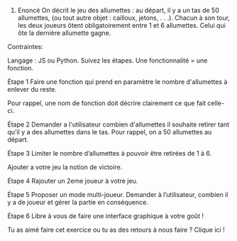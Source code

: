 1. Enoncé
On décrit le jeu des allumettes : au départ, il y a un tas de 50 allumettes, (ou tout autre objet : cailloux, jetons, . . .). Chacun à son tour, les deux joueurs ôtent obligatoirement entre 1 et 6 allumettes. Celui qui ôte la dernière allumette gagne.

Contraintes:

Langage : JS ou Python.
Suivez les étapes.
Une fonctionnalité = une fonction.

Étape 1
Faire une fonction qui prend en paramètre le nombre d'allumettes à enlever du reste.

Pour rappel, une nom de fonction doit décrire clairement ce que fait celle-ci.

Étape 2
Demander a l'utilisateur combien d'allumettes il souhaite retirer tant qu’il y a des allumettes dans le tas. Pour rappel, on a 50 allumettes au départ.

Étape 3
Limiter le nombre d’allumettes à pouvoir être retirées de 1 à 6.

Ajouter a votre jeu la notion de victoire.

Étape 4
Rajouter un 2eme joueur à votre jeu.

Étape 5
Proposer un mode multi-joueur. Demander à l’utilisateur, combien il y a de joueur et gérer la partie en conséquence.

Étape 6
Libre à vous de faire une interface graphique à votre goût !

Tu as aimé faire cet exercice ou tu as des retours à nous faire ? Clique ici !